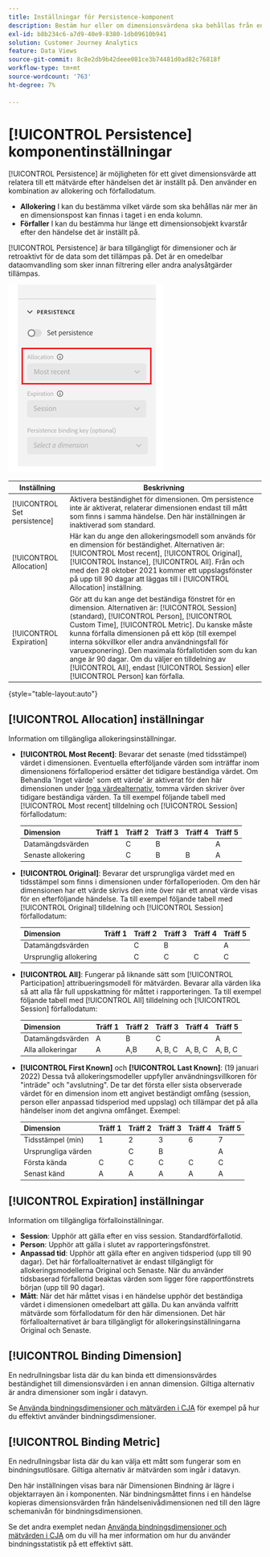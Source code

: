 ```yaml
---
title: Inställningar för Persistence-komponent
description: Bestäm hur eller om dimensionsvärdena ska behållas från en händelse till nästa.
exl-id: b8b234c6-a7d9-40e9-8380-1db09610b941
solution: Customer Journey Analytics
feature: Data Views
source-git-commit: 8c8e2db9b42deee081ce3b74481d0ad82c76818f
workflow-type: tm+mt
source-wordcount: '763'
ht-degree: 7%

---
```



# [!UICONTROL Persistence] komponentinställningar

[!UICONTROL Persistence] är möjligheten för ett givet dimensionsvärde att relatera till ett mätvärde efter händelsen det är inställt på. Den använder en kombination av allokering och förfallodatum.

* **Allokering** I kan du bestämma vilket värde som ska behållas när mer än en dimensionspost kan finnas i taget i en enda kolumn.
* **Förfaller** I kan du bestämma hur länge ett dimensionsobjekt kvarstår efter den händelse det är inställt på.

[!UICONTROL Persistence] är bara tillgängligt för dimensioner och är retroaktivt för de data som det tillämpas på. Det är en omedelbar dataomvandling som sker innan filtrering eller andra analysåtgärder tillämpas.

![Persistence](../assets/persistence.png)

| Inställning | Beskrivning |
| --- | --- |
| [!UICONTROL Set persistence] | Aktivera beständighet för dimensionen. Om persistence inte är aktiverat, relaterar dimensionen endast till mått som finns i samma händelse. Den här inställningen är inaktiverad som standard. |
| [!UICONTROL Allocation] | Här kan du ange den allokeringsmodell som används för en dimension för beständighet. Alternativen är: [!UICONTROL Most recent], [!UICONTROL Original], [!UICONTROL Instance], [!UICONTROL All]. Från och med den 28 oktober 2021 kommer ett uppslagsfönster på upp till 90 dagar att läggas till i [!UICONTROL Allocation] inställning. |
| [!UICONTROL Expiration] | Gör att du kan ange det beständiga fönstret för en dimension. Alternativen är: [!UICONTROL Session] (standard), [!UICONTROL Person], [!UICONTROL Custom Time], [!UICONTROL Metric]. Du kanske måste kunna förfalla dimensionen på ett köp (till exempel interna sökvillkor eller andra användningsfall för varuexponering). Den maximala förfallotiden som du kan ange är 90 dagar. Om du väljer en tilldelning av [!UICONTROL All], endast [!UICONTROL Session] eller [!UICONTROL Person] kan förfalla. |

{style="table-layout:auto"}

## [!UICONTROL Allocation] inställningar

Information om tillgängliga allokeringsinställningar.

* **[!UICONTROL Most Recent]**: Bevarar det senaste (med tidsstämpel) värdet i dimensionen. Eventuella efterföljande värden som inträffar inom dimensionens förfalloperiod ersätter det tidigare beständiga värdet. Om Behandla &#39;Inget värde&#39; som ett värde&#39; är aktiverat för den här dimensionen under [Inga värdealternativ](no-value-options.md), tomma värden skriver över tidigare beständiga värden. Ta till exempel följande tabell med [!UICONTROL Most recent] tilldelning och [!UICONTROL Session] förfallodatum:

   | Dimension | Träff 1 | Träff 2 | Träff 3 | Träff 4 | Träff 5 |
   | --- | --- | --- | --- | --- | --- |
   | Datamängdsvärden |  | C | B |  | A |
   | Senaste allokering |  | C | B | B | A |

* **[!UICONTROL Original]**: Bevarar det ursprungliga värdet med en tidsstämpel som finns i dimensionen under förfalloperioden. Om den här dimensionen har ett värde skrivs den inte över när ett annat värde visas för en efterföljande händelse. Ta till exempel följande tabell med [!UICONTROL Original] tilldelning och [!UICONTROL Session] förfallodatum:

   | Dimension | Träff 1 | Träff 2 | Träff 3 | Träff 4 | Träff 5 |
   | --- | --- | --- | --- | --- | --- |
   | Datamängdsvärden |  | C | B |  | A |
   | Ursprunglig allokering |  | C | C | C | C |

* **[!UICONTROL All]**: Fungerar på liknande sätt som [!UICONTROL Participation] attribueringsmodell för mätvärden. Bevarar alla värden lika så att alla får full uppskattning för måttet i rapporteringen. Ta till exempel följande tabell med [!UICONTROL All] tilldelning och [!UICONTROL Session] förfallodatum:

   | Dimension | Träff 1 | Träff 2 | Träff 3 | Träff 4 | Träff 5 |
   | --- | --- | --- | --- | --- | --- |
   | Datamängdsvärden | A | B | C |  | A |
   | Alla allokeringar | A | A,B | A, B, C | A, B, C | A, B, C |

* **[!UICONTROL First Known]** och **[!UICONTROL Last Known]**: (19 januari 2022) Dessa två allokeringsmodeller uppfyller användningsvillkoren för &quot;inträde&quot; och &quot;avslutning&quot;. De tar det första eller sista observerade värdet för en dimension inom ett angivet beständigt omfång (session, person eller anpassad tidsperiod med uppslag) och tillämpar det på alla händelser inom det angivna omfånget. Exempel:

   | Dimension | Träff 1 | Träff 2 | Träff 3 | Träff 4 | Träff 5 |
   | --- | --- | --- | --- | --- | --- |
   | Tidsstämpel (min) | 1 | 2 | 3 | 6 | 7 |
   | Ursprungliga värden |  | C | B |  | A |
   | Första kända | C | C | C | C | C |
   | Senast känd | A | A | A | A | A |

## [!UICONTROL Expiration] inställningar

Information om tillgängliga förfalloinställningar.

* **Session**: Upphör att gälla efter en viss session. Standardförfallotid.
* **Person**: Upphör att gälla i slutet av rapporteringsfönstret.
* **Anpassad tid**: Upphör att gälla efter en angiven tidsperiod (upp till 90 dagar). Det här förfalloalternativet är endast tillgängligt för allokeringsmodellerna Original och Senaste. När du använder tidsbaserad förfallotid beaktas värden som ligger före rapportfönstrets början (upp till 90 dagar).
* **Mått**: När det här måttet visas i en händelse upphör det beständiga värdet i dimensionen omedelbart att gälla. Du kan använda valfritt mätvärde som förfallodatum för den här dimensionen. Det här förfalloalternativet är bara tillgängligt för allokeringsinställningarna Original och Senaste.

## [!UICONTROL Binding Dimension]

En nedrullningsbar lista där du kan binda ett dimensionsvärdes beständighet till dimensionsvärden i en annan dimension. Giltiga alternativ är andra dimensioner som ingår i datavyn.

Se [Använda bindningsdimensioner och mätvärden i CJA](../../use-cases/data-views/binding-dimensions-metrics.md) för exempel på hur du effektivt använder bindningsdimensioner.

## [!UICONTROL Binding Metric]

En nedrullningsbar lista där du kan välja ett mått som fungerar som en bindningsutlösare. Giltiga alternativ är mätvärden som ingår i datavyn.

Den här inställningen visas bara när Dimensionen Bindning är lägre i objektarrayen än i komponenten. När bindningsmåttet finns i en händelse kopieras dimensionsvärden från händelsenivådimensionen ned till den lägre schemanivån för bindningsdimensionen.

Se det andra exemplet nedan [Använda bindningsdimensioner och mätvärden i CJA](../../use-cases/data-views/binding-dimensions-metrics.md) om du vill ha mer information om hur du använder bindningsstatistik på ett effektivt sätt.
